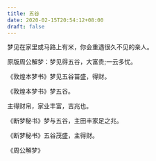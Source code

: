 ```yaml
---
title: 五谷
date: 2020-02-15T20:54:12+08:00
draft: false
---
```


梦见在家里或马路上有米，你会重遇很久不见的亲人。

原版周公解梦：梦见得五谷，大富贵;一云多忧。

《敦煌本梦书》梦见五谷苗盛，得财。

《敦煌本梦书》梦五谷。

主得财帛，家业丰富，吉兆也。

《断梦秘书》梦与五谷，主田丰家足之兆。

《断梦秘书》五谷茂盛，主得财。

《周公解梦》